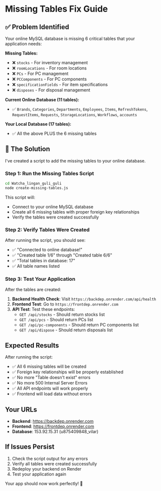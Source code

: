 # Missing Tables Fix Guide

## ✅ Problem Identified

Your online MySQL database is missing 6 critical tables that your application needs:

**Missing Tables:**
- ❌ `stocks` - For inventory management
- ❌ `roomLocations` - For room locations
- ❌ `PCs` - For PC management  
- ❌ `PCComponents` - For PC components
- ❌ `specificationFields` - For item specifications
- ❌ `disposes` - For disposal management

**Current Online Database (11 tables):**
- ✅ `Brands`, `Categories`, `Departments`, `Employees`, `Items`, `RefreshTokens`, `RequestItems`, `Requests`, `StorageLocations`, `Workflows`, `accounts`

**Your Local Database (17 tables):**
- ✅ All the above PLUS the 6 missing tables

## 🔧 The Solution

I've created a script to add the missing tables to your online database.

### Step 1: Run the Missing Tables Script
```bash
cd Watcha_lingan_guli_guli
node create-missing-tables.js
```

This script will:
- Connect to your online MySQL database
- Create all 6 missing tables with proper foreign key relationships
- Verify the tables were created successfully

### Step 2: Verify Tables Were Created
After running the script, you should see:
- ✅ "Connected to online database!"
- ✅ "Created table 1/6" through "Created table 6/6"
- ✅ "Total tables in database: 17"
- ✅ All table names listed

### Step 3: Test Your Application
After the tables are created:
1. **Backend Health Check**: Visit `https://backdep.onrender.com/api/health`
2. **Frontend Test**: Go to `https://frontdep.onrender.com`
3. **API Test**: Test these endpoints:
   - `GET /api/stocks` - Should return stocks list
   - `GET /api/pcs` - Should return PCs list
   - `GET /api/pc-components` - Should return PC components list
   - `GET /api/dispose` - Should return disposals list

## Expected Results

After running the script:
- ✅ All 6 missing tables will be created
- ✅ Foreign key relationships will be properly established
- ✅ No more "Table doesn't exist" errors
- ✅ No more 500 Internal Server Errors
- ✅ All API endpoints will work properly
- ✅ Frontend will load data without errors

## Your URLs
- **Backend**: https://backdep.onrender.com
- **Frontend**: https://frontdep.onrender.com
- **Database**: 153.92.15.31 (u875409848_vilar)

## If Issues Persist
1. Check the script output for any errors
2. Verify all tables were created successfully
3. Redeploy your backend on Render
4. Test your application again

Your app should now work perfectly! 🚀
